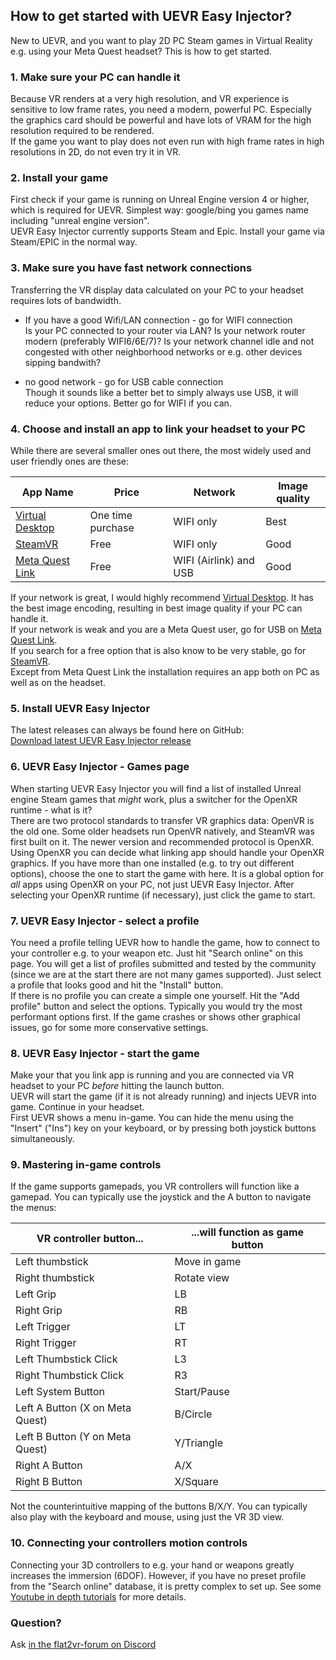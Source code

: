## How to get started with UEVR Easy Injector?
New to UEVR, and you want to play 2D PC Steam games in Virtual Reality e.g. using your Meta Quest headset? This is how to get started.  

### 1. Make sure your PC can handle it
Because VR renders at a very high resolution, and VR experience is sensitive to low frame rates, you need a modern, powerful PC.
Especially the graphics card should be powerful and have lots of VRAM for the high resolution required to be rendered.  
If the game you want to play does not even run with high frame rates in high resolutions in 2D, do not even try it in VR.  

### 2. Install your game
First check if your game is running on Unreal Engine version 4 or higher, which is required for UEVR.
Simplest way: google/bing you games name including "unreal engine version".  
UEVR Easy Injector currently supports Steam and Epic. Install your game via Steam/EPIC in the normal way.

### 3. Make sure you have fast network connections
Transferring the VR display data calculated on your PC to your headset requires lots of bandwidth.  

- If you have a good Wifi/LAN connection - go for WIFI connection  
Is your PC connected to your router via LAN? Is your network router modern (preferably WIFI6/6E/7)? 
Is your network channel idle and not congested with other neighborhood networks or e.g. other devices sipping bandwith?

- no good network - go for USB cable connection  
Though it sounds like a better bet to simply always use USB, it will reduce your options. Better go for WIFI if you can.

### 4. Choose and install an app to link your headset to your PC
While there are several smaller ones out there, the most widely used and user friendly ones are these:

| App Name | Price | Network | Image quality |
|----------|-------|---------|---------------|
| [Virtual Desktop](https://www.vrdesktop.net/) | One time purchase | WIFI only | Best | 
| [SteamVR](https://store.steampowered.com/app/250820/SteamVR/) | Free | WIFI only | Good |
| [Meta Quest Link](https://www.meta.com/en-us/help/quest/pcvr/) | Free  | WIFI (Airlink) and USB | Good |

If your network is great, I would highly recommend [Virtual Desktop](https://www.vrdesktop.net/).
It has the best image encoding, resulting in best image quality if your PC can handle it.  
If your network is weak and you are a Meta Quest user, go for USB on [Meta Quest Link](https://www.meta.com/en-us/help/quest/pcvr/).  
If you search for a free option that is also know to be very stable, go for [SteamVR](https://store.steampowered.com/app/250820/SteamVR/).  
Except from Meta Quest Link the installation requires an app both on PC as well as on the headset.

### 5. Install UEVR Easy Injector
The latest releases can always be found here on GitHub:  
<a href="https://github.com/oduis/UEVRDeluxe/releases" class="download-link">Download latest UEVR Easy Injector release</a>

### 6. UEVR Easy Injector - Games page
When starting UEVR Easy Injector you will find a list of installed Unreal engine Steam games that *might* work, plus a switcher for the OpenXR runtime - what is it?  
There are two protocol standards to transfer VR graphics data: OpenVR is the old one. Some older headsets run OpenVR natively, and SteamVR was first built on it.
The newer version and recommended protocol is OpenXR. Using OpenXR you can decide what linking app should handle your OpenXR graphics. If you have more than one installed (e.g. to try out different options), choose the one to start the game with here. It is a global option for *all* apps using OpenXR on your PC, not just UEVR Easy Injector.
After selecting your OpenXR runtime (if necessary), just click the game to start.

### 7. UEVR Easy Injector - select a profile
You need a profile telling UEVR how to handle the game, how to connect to your controller e.g. to your weapon etc.
Just hit "Search online" on this page. You will get a list of profiles submitted and tested by the community (since we are at the start there are not many games supported). Just select a profile that looks good and hit the "Install" button.  
If there is no profile you can create a simple one yourself. Hit the "Add profile" button and select the options. Typically you would try the most performant options first. If the game crashes or shows other graphical issues, go for some more conservative settings.

### 8. UEVR Easy Injector - start the game
Make your that you link app is running and you are connected via VR headset to your PC *before* hitting the launch button.  
UEVR will start the game (if it is not already running) and injects UEVR into game. Continue in your headset.  
First UEVR shows a menu in-game. You can hide the menu using the "Insert" ("Ins") key on your keyboard, or by pressing both joystick buttons simultaneously.

### 9. Mastering in-game controls
If the game supports gamepads, you VR controllers will function like a gamepad. You can typically use the joystick and the A button to navigate the menus:

| VR controller button... | ...will function as game button |
|----------------------|------------------------------|
| Left thumbstick | Move in game |
| Right thumbstick | Rotate view |
| Left Grip | LB |
| Right Grip | RB |
| Left Trigger | LT |
| Right Trigger | RT |
| Left Thumbstick Click | L3 |
| Right Thumbstick Click | R3 |
| Left System Button | Start/Pause |
| Left A Button (X on Meta Quest) | B/Circle |
| Left B Button (Y on Meta Quest) | Y/Triangle |
| Right A Button | A/X |
| Right B Button | X/Square |

Not the counterintuitive mapping of the buttons B/X/Y.
You can typically also play with the keyboard and mouse, using just the VR 3D view.

### 10. Connecting your controllers motion controls
Connecting your 3D controllers to e.g. your hand or weapons greatly increases the immersion (6DOF).
However, if you have no preset profile from the "Search online" database, it is pretty complex to set up.
See some [Youtube in depth tutorials](https://www.youtube.com/watch?v=4ccaX8Hr1JU) for more details.

### Question?
Ask [in the flat2vr-forum on Discord](https://discord.com/channels/747967102895390741/1020440446389993542)